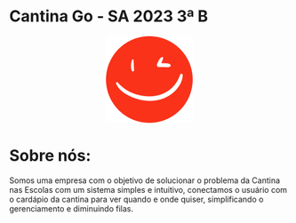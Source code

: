 # Cantina Go - SA 2023 3ª B

<div align="center">
<img src="https://github.com/Senai-SC-CTAI/SA_2023_3B_CantinaGo/blob/main/app/assets/favicon.png?raw=true" alt="favicon.png"/>
</div>

# Sobre nós:

Somos uma empresa com o objetivo de solucionar o problema da Cantina nas Escolas com um sistema simples e intuitivo, conectamos o usuário com o cardápio da cantina para ver quando e onde quiser, simplificando o gerenciamento e diminuindo filas.


